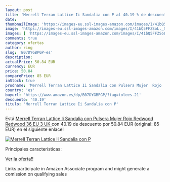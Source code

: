 ```yaml
---
layout: post
title: 'Merrell Terran Lattice Ii Sandalia con P al 40.19 % de descuento'
date: 
thumbnailImage: 'https://images-eu.ssl-images-amazon.com/images/I/41bQ5FFZSoL._SL200_.jpg'
image: 'https://images-eu.ssl-images-amazon.com/images/I/41bQ5FFZSoL._SL200_.jpg'
images: [ 'https://images-eu.ssl-images-amazon.com/images/I/41bQ5FFZSoL._SL200_.jpg' ]
comments: true
category: ofertas
author: ring
slug: 'B07DYGBPGP-es'
description:
actualPrice: 50.84 EUR
currency: EUR
price: 50.84
comparePrice: 85 EUR
inStock: true
prodname: 'Merrell Terran Lattice Ii Sandalia con Pulsera Mujer  Rojo  Redwood Redwood   36 EU  3 UK '
country: 'es'
buyurl: 'https://www.amazon.es/dp/B07DYGBPGP/?tag=tolees-21'
descuento: '40.19'
titulo: 'Merrell Terran Lattice Ii Sandalia con P'
---
```


Está [Merrell Terran Lattice Ii Sandalia con Pulsera Mujer  Rojo  Redwood Redwood   36 EU  3 UK ](https://www.amazon.es/dp/B07DYGBPGP/?tag=tolees-21) con 40.19 de descuento por 50.84 EUR (original: 85 EUR) en el siguiente enlace!

[![Merrell Terran Lattice Ii Sandalia con P](https://images-eu.ssl-images-amazon.com/images/I/41bQ5FFZSoL._SL200_.jpg)](https://www.amazon.es/dp/B07DYGBPGP/?tag=tolees-21)

Principales características:


[Ver la oferta!!](https://www.amazon.es/dp/B07DYGBPGP/?tag=tolees-21)

Links participate in Amazon Associate program and might generate a comission on qualifying sales


